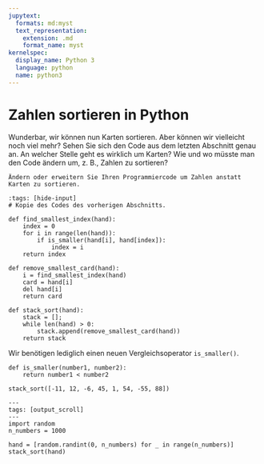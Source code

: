 ```yaml
---
jupytext:
  formats: md:myst
  text_representation:
    extension: .md
    format_name: myst
kernelspec:
  display_name: Python 3
  language: python
  name: python3
---
```


# Zahlen sortieren in Python

Wunderbar, wir können nun Karten sortieren. 
Aber können wir vielleicht noch viel mehr?
Sehen Sie sich den Code aus dem letzten Abschnitt genau an.
An welcher Stelle geht es wirklich um Karten?
Wie und wo müsste man den Code ändern um, z. B., Zahlen zu sortieren?

```{exercise} Zahlen sortieren in Python
Ändern oder erweitern Sie Ihren Programmiercode um Zahlen anstatt Karten zu sortieren.
```

```{code-cell} python3
:tags: [hide-input]
# Kopie des Codes des vorherigen Abschnitts.

def find_smallest_index(hand):
    index = 0
    for i in range(len(hand)):
        if is_smaller(hand[i], hand[index]):
            index = i
    return index

def remove_smallest_card(hand):    
    i = find_smallest_index(hand)
    card = hand[i]
    del hand[i]
    return card

def stack_sort(hand):
    stack = [];
    while len(hand) > 0:
        stack.append(remove_smallest_card(hand))
    return stack   
```

Wir benötigen lediglich einen neuen Vergleichsoperator ``is_smaller()``.

```{code-cell} python3
def is_smaller(number1, number2):
    return number1 < number2

stack_sort([-11, 12, -6, 45, 1, 54, -55, 88])
```



```{code-cell} python3
---
tags: [output_scroll]
---
import random
n_numbers = 1000

hand = [random.randint(0, n_numbers) for _ in range(n_numbers)]
stack_sort(hand)
```
